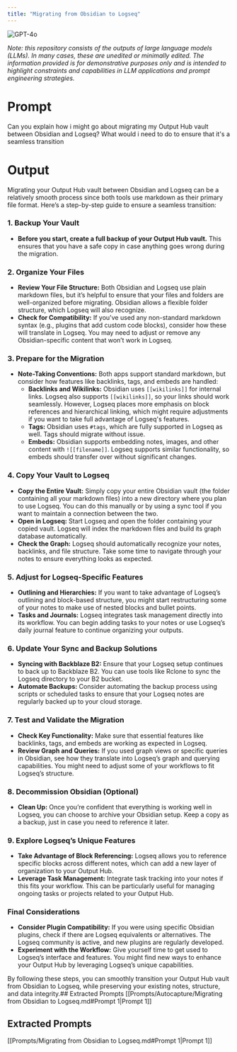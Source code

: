 ```yaml
---
title: "Migrating from Obsidian to Logseq"
---
```

![GPT-4o](https://img.shields.io/badge/GPT--4o-3333FF?style=for-the-badge&logo=openai&logoColor=white)



*Note: this repository consists of the outputs of large language models (LLMs). In many cases, these are unedited or minimally edited. The information provided is for demonstrative purposes only and is intended to highlight constraints and capabilities in LLM applications and prompt engineering strategies.*


# Prompt

Can you explain how i might go about migrating my Output Hub vault between Obsidian and Logseq? What would i need to do to ensure that it's a seamless transition
# Output

Migrating your Output Hub vault between Obsidian and Logseq can be a relatively smooth process since both tools use markdown as their primary file format. Here’s a step-by-step guide to ensure a seamless transition:

### 1. **Backup Your Vault**
   - **Before you start, create a full backup of your Output Hub vault.** This ensures that you have a safe copy in case anything goes wrong during the migration.

### 2. **Organize Your Files**
   - **Review Your File Structure:** Both Obsidian and Logseq use plain markdown files, but it’s helpful to ensure that your files and folders are well-organized before migrating. Obsidian allows a flexible folder structure, which Logseq will also recognize.
   - **Check for Compatibility:** If you've used any non-standard markdown syntax (e.g., plugins that add custom code blocks), consider how these will translate in Logseq. You may need to adjust or remove any Obsidian-specific content that won’t work in Logseq.

### 3. **Prepare for the Migration**
   - **Note-Taking Conventions:** Both apps support standard markdown, but consider how features like backlinks, tags, and embeds are handled:
     - **Backlinks and Wikilinks:** Obsidian uses `[[wikilinks]]` for internal links. Logseq also supports `[[wikilinks]]`, so your links should work seamlessly. However, Logseq places more emphasis on block references and hierarchical linking, which might require adjustments if you want to take full advantage of Logseq's features.
     - **Tags:** Obsidian uses `#tags`, which are fully supported in Logseq as well. Tags should migrate without issue.
     - **Embeds:** Obsidian supports embedding notes, images, and other content with `![[filename]]`. Logseq supports similar functionality, so embeds should transfer over without significant changes.

### 4. **Copy Your Vault to Logseq**
   - **Copy the Entire Vault:** Simply copy your entire Obsidian vault (the folder containing all your markdown files) into a new directory where you plan to use Logseq. You can do this manually or by using a sync tool if you want to maintain a connection between the two.
   - **Open in Logseq:** Start Logseq and open the folder containing your copied vault. Logseq will index the markdown files and build its graph database automatically.
   - **Check the Graph:** Logseq should automatically recognize your notes, backlinks, and file structure. Take some time to navigate through your notes to ensure everything looks as expected.

### 5. **Adjust for Logseq-Specific Features**
   - **Outlining and Hierarchies:** If you want to take advantage of Logseq’s outlining and block-based structure, you might start restructuring some of your notes to make use of nested blocks and bullet points.
   - **Tasks and Journals:** Logseq integrates task management directly into its workflow. You can begin adding tasks to your notes or use Logseq’s daily journal feature to continue organizing your outputs.

### 6. **Update Your Sync and Backup Solutions**
   - **Syncing with Backblaze B2:** Ensure that your Logseq setup continues to back up to Backblaze B2. You can use tools like Rclone to sync the Logseq directory to your B2 bucket.
   - **Automate Backups:** Consider automating the backup process using scripts or scheduled tasks to ensure that your Logseq notes are regularly backed up to your cloud storage.

### 7. **Test and Validate the Migration**
   - **Check Key Functionality:** Make sure that essential features like backlinks, tags, and embeds are working as expected in Logseq.
   - **Review Graph and Queries:** If you used graph views or specific queries in Obsidian, see how they translate into Logseq’s graph and querying capabilities. You might need to adjust some of your workflows to fit Logseq’s structure.

### 8. **Decommission Obsidian (Optional)**
   - **Clean Up:** Once you’re confident that everything is working well in Logseq, you can choose to archive your Obsidian setup. Keep a copy as a backup, just in case you need to reference it later.

### 9. **Explore Logseq’s Unique Features**
   - **Take Advantage of Block Referencing:** Logseq allows you to reference specific blocks across different notes, which can add a new layer of organization to your Output Hub.
   - **Leverage Task Management:** Integrate task tracking into your notes if this fits your workflow. This can be particularly useful for managing ongoing tasks or projects related to your Output Hub.

### Final Considerations
- **Consider Plugin Compatibility:** If you were using specific Obsidian plugins, check if there are Logseq equivalents or alternatives. The Logseq community is active, and new plugins are regularly developed.
- **Experiment with the Workflow:** Give yourself time to get used to Logseq’s interface and features. You might find new ways to enhance your Output Hub by leveraging Logseq’s unique capabilities.

By following these steps, you can smoothly transition your Output Hub vault from Obsidian to Logseq, while preserving your existing notes, structure, and data integrity.## Extracted Prompts
[[Prompts/Autocapture/Migrating from Obsidian to Logseq.md#Prompt 1|Prompt 1]]





## Extracted Prompts
[[Prompts/Migrating from Obsidian to Logseq.md#Prompt 1|Prompt 1]]
